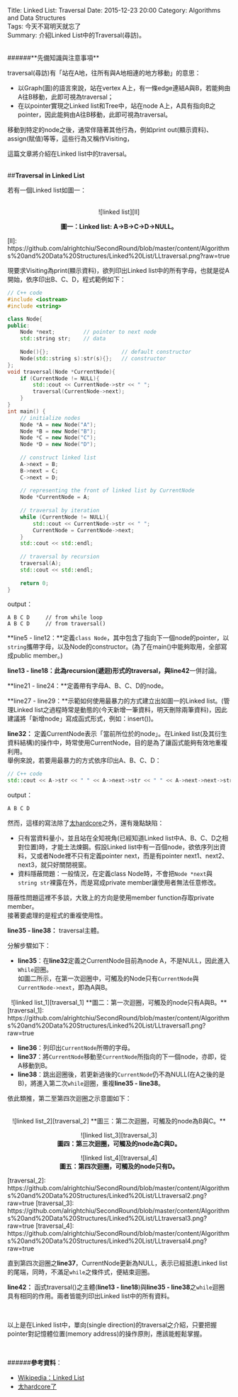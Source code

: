 Title: Linked List: Traversal 
Date: 2015-12-23 20:00 
Category: Algorithms and Data Structures  
Tags: 今天不寫明天就忘了  
Summary: 介紹Linked List中的Traversal(尋訪)。
 


</br>
######**先備知識與注意事項**

traversal(尋訪)有「站在A地，往所有與A地相連的地方移動」的意思：  

* 以Graph(圖)的語言來說，站在vertex A上，有一條edge連結A與B，若能夠由A往B移動，此即可視為traversal；
* 在以pointer實現之Linked list和Tree中，站在node A上，A具有指向B之pointer，因此能夠由A往B移動，此即可視為traversal。

移動到特定的node之後，通常伴隨著其他行為，例如print out(顯示資料)、assign(賦值)等等，這些行為又稱作Visiting，

這篇文章將介紹在Linked list中的traversal。  
</br>  

##**Traversal in Linked List**

若有一個Linked list如圖一：

</br> 
<center>
![linked list][ll]

**圖一：Linked list: A->B->C->D->NULL。**  
</center>   
[ll]: https://github.com/alrightchiu/SecondRound/blob/master/content/Algorithms%20and%20Data%20Structures/Linked%20List/LLtraversal.png?raw=true


現要求Visiting為print(顯示資料)，欲列印出Linked list中的所有字母，也就是從A開始，依序印出B、C、D，程式範例如下：

```cpp
// C++ code
#include <iostream>
#include <string>

class Node{
public:
    Node *next;			// pointer to next node
    std::string str;	// data
    
    Node(){};						// default constructor
    Node(std::string s):str(s){};	// constructor
};
void traversal(Node *CurrentNode){
    if (CurrentNode != NULL){
        std::cout << CurrentNode->str << " ";
        traversal(CurrentNode->next);
    }
}
int main() {
    // initialize nodes
    Node *A = new Node("A");
    Node *B = new Node("B");
    Node *C = new Node("C");
    Node *D = new Node("D");
    
    // construct linked list
    A->next = B;
    B->next = C;
    C->next = D;
    
    // representing the front of linked list by CurrentNode
    Node *CurrentNode = A;
    
    // traversal by iteration 
    while (CurrentNode != NULL){
        std::cout << CurrentNode->str << " ";
        CurrentNode = CurrentNode->next;
    }
    std::cout << std::endl;
    
    // traversal by recursion
    traversal(A);
    std::cout << std::endl;
    
    return 0;
}
```
output：

```
A B C D		// from while loop
A B C D		// from traversal()
```
**line5 - line12：**定義`class Node`，其中包含了指向下一個node的pointer，以`string`攜帶字母，以及Node的constructor。(為了在main()中能夠取用，全部寫成public member。)

**line13 - line18：**此為recursion(遞迴)形式的traversal，與**line42**一併討論。

**line21 - line24：**定義帶有字母A、B、C、D的node。

**line27 - line29：**示範如何使用最暴力的方式建立出如圖一的Linked list。(管理Linked list之過程時常是動態的(今天新增一筆資料，明天刪除兩筆資料)，因此建議將「新增node」寫成函式形式，例如：insert())。

**line32：** 定義CurrentNode表示「當前所位於的node」。在Linked list(及其衍生資料結構)的操作中，時常使用CurrentNode，目的是為了讓函式能夠有效地重複利用。  
舉例來說，若要用最暴力的方式依序印出A、B、C、D：

```cpp
// C++ code
std::cout << A->str << " " << A->next->str << " " << A->next->next->str << " " << A->next->next->next->str << std::endl;
```
output：  

```cpp
A B C D
```
然而，這樣的寫法除了[太hardcore](https://www.youtube.com/watch?v=Qdcfxk-e_iw)之外，還有幾點缺陷：

* 只有當資料量小，並且站在全知視角(已經知道Linked list中A、B、C、D之相對位置)時，才能土法煉鋼。假設Linked list中有一百個node，欲依序列出資料，又或者Node裡不只有定義pointer next，而是有pointer next1、next2、next3，就只好關閉視窗。
* 資料隱蔽問題：一般情況，在定義class Node時，不會把`Node *next`與`string str`裸露在外，而是寫成private member讓使用者無法任意修改。

隱蔽性問題這裡不多談，大致上的方向是使用member function存取private member。  
接著要處理的是程式的重複使用性。  

**line35 - line38：** traversal主體。  

分解步驟如下：

* **line35**：在**line32**定義之CurrentNode目前為node A，不是NULL，因此進入`While`迴圈。  
如圖二所示，在第一次迴圈中，可觸及的Node只有`CurrentNode`與`CurrentNode->next`，即為A與B。 
 

<center>
![linked list_1][traversal_1]  
**圖二：第一次迴圈，可觸及的node只有A與B。**
</center>   
[traversal_1]: https://github.com/alrightchiu/SecondRound/blob/master/content/Algorithms%20and%20Data%20Structures/Linked%20List/LLtraversal1.png?raw=true
</br>
  
* **line36**：列印出`CurrentNode`所帶的字母。  
* **line37**：將`CurrentNode`移動至`CurrentNode`所指向的下一個node，亦即，從A移動到B。  
* **line38**：跳出迴圈後，若更新過後的`CurrentNode`仍不為NULL(在A之後的是B)，將進入第二次`while`迴圈，重複**line35 - line38**。  

依此類推，第二至第四次迴圈之示意圖如下：  
</br>
<center>
![linked list_2][traversal_2]  
**圖三：第二次迴圈，可觸及的node為B與C。**  

![linked list_3][traversal_3]  
**圖四：第三次迴圈，可觸及的node為C與D。**  

![linked list_4][traversal_4]  
**圖五：第四次迴圈，可觸及的node只有D。**
</center>   
[traversal_2]: https://github.com/alrightchiu/SecondRound/blob/master/content/Algorithms%20and%20Data%20Structures/Linked%20List/LLtraversal2.png?raw=true 
[traversal_3]: https://github.com/alrightchiu/SecondRound/blob/master/content/Algorithms%20and%20Data%20Structures/Linked%20List/LLtraversal3.png?raw=true 
[traversal_4]: https://github.com/alrightchiu/SecondRound/blob/master/content/Algorithms%20and%20Data%20Structures/Linked%20List/LLtraversal4.png?raw=true
</br>

直到第四次迴圈之**line37**，CurrentNode更新為NULL，表示已經抵達Linked list的尾端，同時，不滿足`while`之條件式，便結束迴圈。

**line42：** 函式traversal()之主體(**line13 - line18**)與**line35 - line38**之`while`迴圈具有相同的作用。兩者皆能列印出Linked list中的所有資料。

</br>  

以上是在Linked list中，單向(single direction)的traversal之介紹，只要把握pointer對記憶體位置(memory address)的操作原則，應該能輕鬆掌握。

</br>

######**參考資料**：

* [Wikipedia：Linked List](https://en.wikipedia.org/wiki/Linked_list)
* [太hardcore了](https://www.youtube.com/watch?v=Qdcfxk-e_iw)
  
</br>  






